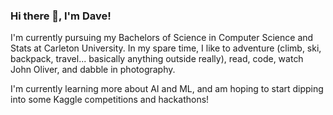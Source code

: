 ### Hi there 👋, I'm Dave!

I'm currently pursuing my Bachelors of Science in Computer Science and Stats at Carleton University. In my spare time, I like to adventure (climb, ski, backpack, travel... basically anything outside really), read, code, watch John Oliver, and dabble in photography.

I'm currently learning more about AI and ML, and am hoping to start dipping into some Kaggle competitions and hackathons!

<!--
**davidghobson1/davidghobson1** is a ✨ _special_ ✨ repository because its `README.md` (this file) appears on your GitHub profile.
